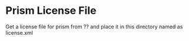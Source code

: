 # Prism License File

Get a license file for prism from ?? and place it in this directory named as license.xml